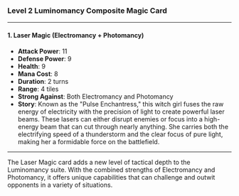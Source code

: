 ### Level 2 Luminomancy Composite Magic Card

---

#### 1. Laser Magic (Electromancy + Photomancy)

- **Attack Power**: 11
- **Defense Power**: 9
- **Health**: 9
- **Mana Cost**: 8
- **Duration**: 2 turns
- **Range**: 4 tiles
- **Strong Against**: Both Electromancy and Photomancy
- **Story**: Known as the "Pulse Enchantress," this witch girl fuses the raw energy of electricity with the precision of light to create powerful laser beams. These lasers can either disrupt enemies or focus into a high-energy beam that can cut through nearly anything. She carries both the electrifying speed of a thunderstorm and the clear focus of pure light, making her a formidable force on the battlefield.

---

The Laser Magic card adds a new level of tactical depth to the Luminomancy suite. With the combined strengths of Electromancy and Photomancy, it offers unique capabilities that can challenge and outwit opponents in a variety of situations.